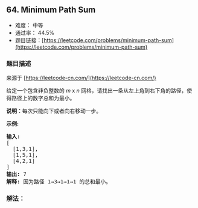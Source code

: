 ## 64. Minimum Path Sum

- 难度： 中等
- 通过率： 44.5%
- 题目链接：[https://leetcode.com/problems/minimum-path-sum](https://leetcode.com/problems/minimum-path-sum)


### 题目描述

来源于 [https://leetcode-cn.com/](https://leetcode-cn.com/)

<p>给定一个包含非负整数的 <em>m</em>&nbsp;x&nbsp;<em>n</em>&nbsp;网格，请找出一条从左上角到右下角的路径，使得路径上的数字总和为最小。</p>

<p><strong>说明：</strong>每次只能向下或者向右移动一步。</p>

<p><strong>示例:</strong></p>

<pre><strong>输入:</strong>
[
&nbsp; [1,3,1],
  [1,5,1],
  [4,2,1]
]
<strong>输出:</strong> 7
<strong>解释:</strong> 因为路径 1&rarr;3&rarr;1&rarr;1&rarr;1 的总和最小。
</pre>


### 解法：